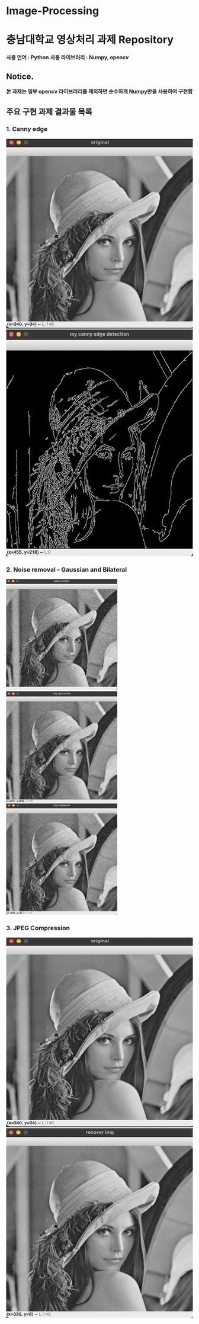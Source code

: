 # Image-Processing

# 충남대학교 영상처리 과제 Repository

**사용 언어 : Python**
**사용 라이브러리 : Numpy, opencv**

## Notice.
**본 과제는 일부 opencv 라이브러리를 제외하면 순수하게 Numpy만을 사용하여 구현함**


## 주요 구현 과제 결과물  목록

### 1. Canny edge
<img src="./Image/Lena.png"  width="512" height="512"><img src="./Image/my_canny_edge.png"  width="512" height="612">


### 2. Noise removal - Gaussian and Bilateral
<img src="./Image/gaussian_noise.png"  width="300" height="300"><img src="./Image/my_gaussian.png"  width="300" height="300"><img src="./Image/my_bilateral.png"  width="300" height="300">


### 3. JPEG Compression
<img src="./Image/Lena.png"  width="512" height="512"><img src="./Image/recover_img.png"  width="512" height="512">
